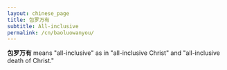 ```yaml
---
layout: chinese_page
title: 包罗万有
subtitle: All-inclusive
permalink: /cn/baoluowanyou/
---
```


**包罗万有** means "all-inclusive" as in "all-inclusive Christ" and "all-inclusive death of Christ."